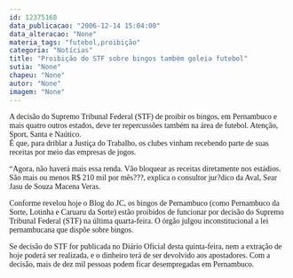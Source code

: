 ```yaml
---
id: 12375168
data_publicacao: "2006-12-14 15:04:00"
data_alteracao: "None"
materia_tags: "futebol,proibição"
categoria: "Notícias"
title: "Proibição do STF sobre bingos também goleia futebol"
sutia: "None"
chapeu: "None"
autor: "None"
imagem: "None"
---
```

<p><P><FONT face=Verdana>A decisão do Supremo Tribunal Federal (STF) de proibir os bingos, em Pernambuco e mais quatro outros estados, deve ter repercussões também na área de futebol. Atenção, Sport, Santa e Naútico.<BR>É que, para driblar a Justiça do Trabalho, os clubes vinham recebendo parte de suas receitas por meio das empresas de jogos. </FONT></P></p>
<p><P><FONT face=Verdana>“Agora, não haverá mais essa renda. Vão bloquear as receitas diretamente nos estádios. São mais ou menos R$ 210 mil por mês???, explica o consultor jur?dico da Aval, Sear Jasu de Souza Macena Veras.<BR></FONT></P></p>
<p><P><FONT face=Verdana>Conforme revelou hoje o Blog do JC, os bingos de Pernambuco (como Pernambuco da Sorte, Lotinha e Caruaru da Sorte) estão proibidos de funcionar por decisão do Supremo Tribunal Federal (STF) na última quarta-feira. O órgão julgou inconstitucional a lei pernambucana que dispõe sobre bingos. </FONT></P></p>
<p><P><FONT face=Verdana>Se decisão do STF for publicada no Diário Oficial desta quinta-feira, nem a extração de hoje poderá ser realizada, e o dinheiro terá de ser devolvido aos apostadores. Com a decisão, mais de dez mil pessoas podem ficar desempregadas em Pernambuco.</FONT></P> </p>
